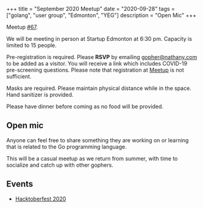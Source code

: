 +++
title = "September 2020 Meetup"
date = "2020-09-28"
tags = ["golang", "user group", "Edmonton", "YEG"]
description = "Open Mic"
+++

Meetup [#67](https://github.com/edmontongo/presentations/issues/110). 

We will be meeting in person at Startup Edmonton at 6:30 pm. Capacity is limited to 15 people.

Pre-registration is required. Please **RSVP** by emailing gopher@nathany.com to be added as a visitor. You will receive a link which includes COVID-19 pre-screening questions. Please note that registration at [Meetup](https://www.meetup.com/startupedmonton/events/bclwwpybcmblc/) is not sufficient.

Masks are required. Please maintain physical distance while in the space. Hand sanitizer is provided.

Please have dinner before coming as no food will be provided.

## Open mic

Anyone can feel free to share something they are working on or learning  that is related to the Go programming language.

This will be a casual meetup as we return from summer, with time to socialize and catch up with other gophers. 

## Events

* [Hacktoberfest 2020](https://hacktoberfest.digitalocean.com/)
